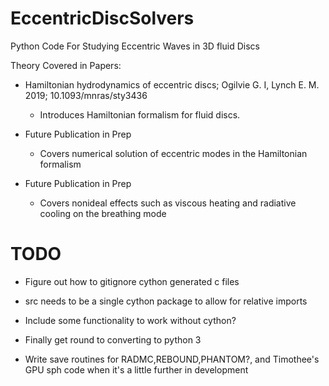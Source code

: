 # EccentricDiscSolvers
Python Code For Studying Eccentric Waves in 3D fluid Discs

Theory Covered in Papers:

 * Hamiltonian hydrodynamics of eccentric discs; Ogilvie G. I, Lynch E. M. 2019; 10.1093/mnras/sty3436
 
   * Introduces Hamiltonian formalism for fluid discs.

* Future Publication in Prep

  * Covers numerical solution of eccentric modes in the Hamiltonian formalism
  
* Future Publication in Prep

  * Covers nonideal effects such as viscous heating and radiative cooling on the breathing mode


# TODO

 * Figure out how to gitignore cython generated c files

 * src needs to be a single cython package to allow for relative imports

 * Include some functionality to work without cython?

 * Finally get round to converting to python 3
 
 * Write save routines for RADMC,REBOUND,PHANTOM?, and Timothee's GPU sph code when it's a little further in development

